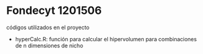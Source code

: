# Fondecyt 1201506
códigos utilizados en el proyecto
- hyperCalc.R: función para calcular el hipervolumen para combinaciones de n dimensiones de nicho
